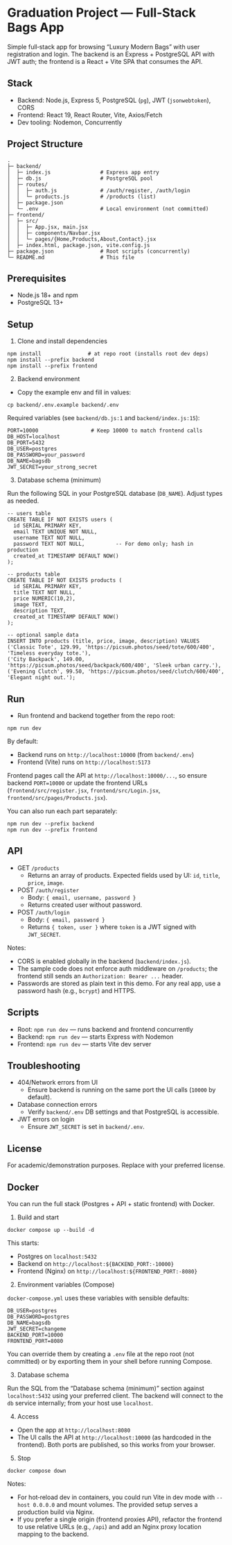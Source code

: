 # Graduation Project — Full‑Stack Bags App

Simple full‑stack app for browsing “Luxury Modern Bags” with user registration and login. The backend is an Express + PostgreSQL API with JWT auth; the frontend is a React + Vite SPA that consumes the API.

## Stack

- Backend: Node.js, Express 5, PostgreSQL (`pg`), JWT (`jsonwebtoken`), CORS
- Frontend: React 19, React Router, Vite, Axios/Fetch
- Dev tooling: Nodemon, Concurrently

## Project Structure

```
.
├─ backend/
│  ├─ index.js                # Express app entry
│  ├─ db.js                   # PostgreSQL pool
│  ├─ routes/
│  │  ├─ auth.js              # /auth/register, /auth/login
│  │  └─ products.js          # /products (list)
│  ├─ package.json
│  └─ .env                    # Local environment (not committed)
├─ frontend/
│  ├─ src/
│  │  ├─ App.jsx, main.jsx
│  │  ├─ components/Navbar.jsx
│  │  └─ pages/{Home,Products,About,Contact}.jsx
│  ├─ index.html, package.json, vite.config.js
├─ package.json               # Root scripts (concurrently)
└─ README.md                  # This file
```

## Prerequisites

- Node.js 18+ and npm
- PostgreSQL 13+

## Setup

1) Clone and install dependencies

```
npm install               # at repo root (installs root dev deps)
npm install --prefix backend
npm install --prefix frontend
```

2) Backend environment

- Copy the example env and fill in values:

```
cp backend/.env.example backend/.env
```

Required variables (see `backend/db.js:1` and `backend/index.js:15`):

```
PORT=10000                 # Keep 10000 to match frontend calls
DB_HOST=localhost
DB_PORT=5432
DB_USER=postgres
DB_PASSWORD=your_password
DB_NAME=bagsdb
JWT_SECRET=your_strong_secret
```

3) Database schema (minimum)

Run the following SQL in your PostgreSQL database (`DB_NAME`). Adjust types as needed.

```
-- users table
CREATE TABLE IF NOT EXISTS users (
  id SERIAL PRIMARY KEY,
  email TEXT UNIQUE NOT NULL,
  username TEXT NOT NULL,
  password TEXT NOT NULL,          -- For demo only; hash in production
  created_at TIMESTAMP DEFAULT NOW()
);

-- products table
CREATE TABLE IF NOT EXISTS products (
  id SERIAL PRIMARY KEY,
  title TEXT NOT NULL,
  price NUMERIC(10,2),
  image TEXT,
  description TEXT,
  created_at TIMESTAMP DEFAULT NOW()
);

-- optional sample data
INSERT INTO products (title, price, image, description) VALUES
('Classic Tote', 129.99, 'https://picsum.photos/seed/tote/600/400', 'Timeless everyday tote.'),
('City Backpack', 149.00, 'https://picsum.photos/seed/backpack/600/400', 'Sleek urban carry.'),
('Evening Clutch', 99.50, 'https://picsum.photos/seed/clutch/600/400', 'Elegant night out.');
```

## Run

- Run frontend and backend together from the repo root:

```
npm run dev
```

By default:

- Backend runs on `http://localhost:10000` (from `backend/.env`)
- Frontend (Vite) runs on `http://localhost:5173`

Frontend pages call the API at `http://localhost:10000/...`, so ensure backend `PORT=10000` or update the frontend URLs (`frontend/src/register.jsx`, `frontend/src/Login.jsx`, `frontend/src/pages/Products.jsx`).

You can also run each part separately:

```
npm run dev --prefix backend
npm run dev --prefix frontend
```

## API

- GET `/products`
  - Returns an array of products. Expected fields used by UI: `id`, `title`, `price`, `image`.
- POST `/auth/register`
  - Body: `{ email, username, password }`
  - Returns created user without password.
- POST `/auth/login`
  - Body: `{ email, password }`
  - Returns `{ token, user }` where `token` is a JWT signed with `JWT_SECRET`.

Notes:

- CORS is enabled globally in the backend (`backend/index.js`).
- The sample code does not enforce auth middleware on `/products`; the frontend still sends an `Authorization: Bearer ...` header.
- Passwords are stored as plain text in this demo. For any real app, use a password hash (e.g., `bcrypt`) and HTTPS.

## Scripts

- Root: `npm run dev` — runs backend and frontend concurrently
- Backend: `npm run dev` — starts Express with Nodemon
- Frontend: `npm run dev` — starts Vite dev server

## Troubleshooting

- 404/Network errors from UI
  - Ensure backend is running on the same port the UI calls (`10000` by default).
- Database connection errors
  - Verify `backend/.env` DB settings and that PostgreSQL is accessible.
- JWT errors on login
  - Ensure `JWT_SECRET` is set in `backend/.env`.

## License

For academic/demonstration purposes. Replace with your preferred license.

## Docker

You can run the full stack (Postgres + API + static frontend) with Docker.

1) Build and start

```
docker compose up --build -d
```

This starts:
- Postgres on `localhost:5432`
- Backend on `http://localhost:${BACKEND_PORT:-10000}`
- Frontend (Nginx) on `http://localhost:${FRONTEND_PORT:-8080}`

2) Environment variables (Compose)

`docker-compose.yml` uses these variables with sensible defaults:

```
DB_USER=postgres
DB_PASSWORD=postgres
DB_NAME=bagsdb
JWT_SECRET=changeme
BACKEND_PORT=10000
FRONTEND_PORT=8080
```

You can override them by creating a `.env` file at the repo root (not committed) or by exporting them in your shell before running Compose.

3) Database schema

Run the SQL from the “Database schema (minimum)” section against `localhost:5432` using your preferred client. The backend will connect to the `db` service internally; from your host use `localhost`.

4) Access

- Open the app at `http://localhost:8080`
- The UI calls the API at `http://localhost:10000` (as hardcoded in the frontend). Both ports are published, so this works from your browser.

5) Stop

```
docker compose down
```

Notes:
- For hot‑reload dev in containers, you could run Vite in dev mode with `--host 0.0.0.0` and mount volumes. The provided setup serves a production build via Nginx.
- If you prefer a single origin (frontend proxies API), refactor the frontend to use relative URLs (e.g., `/api`) and add an Nginx proxy location mapping to the backend.
